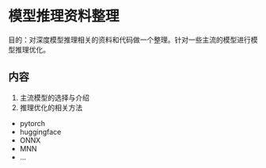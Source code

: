 # 模型推理资料整理

目的：对深度模型推理相关的资料和代码做一个整理。针对一些主流的模型进行模型推理优化。


## 内容

1. 主流模型的选择与介绍
2. 推理优化的相关方法

- pytorch
- huggingface
- ONNX
- MNN
- ...